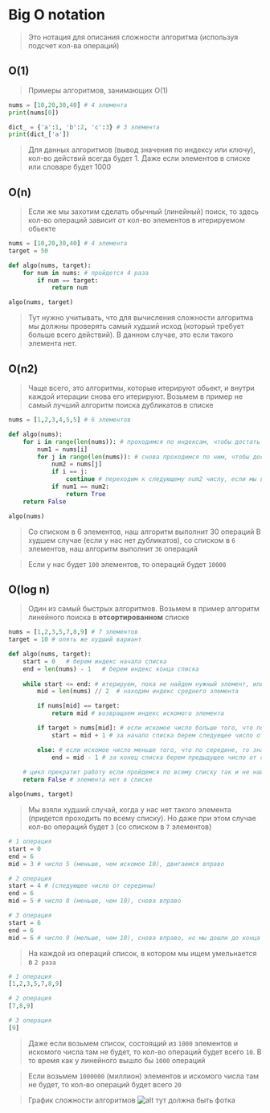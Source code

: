 # Big O notation

> Это нотация для описания сложности алгоритма (используя подсчет кол-ва операций)

## O(1)
> Примеры алгоритмов, занимающих О(1)
```py
nums = [10,20,30,40] # 4 элемента
print(nums[0])
```
```py
dict_ = {'a':1, 'b':2, 'c':3} # 3 элемента
print(dict_['a'])
```

> Для данных алгоритмов (вывод значения по индексу или ключу), кол-во действий всегда будет 1. 
> Даже если элементов в списке или словаре будет 1000

## O(n)
> Если же мы захотим сделать обычный (линейный) поиск, то здесь кол-во операций зависит от кол-во элементов в итерируемом обьекте

```py
nums = [10,20,30,40] # 4 элемента
target = 50

def algo(nums, target):
    for num in nums: # пройдется 4 раза
        if num == target:
            return num

algo(nums, target)
```

> Тут нужно учитывать, что для вычисления сложности алгоритма мы должны проверять самый худший исход (который требует больше всего действий). В данном случае, это если такого элемента нет.

## O(n2)
> Чаще всего, это алгоритмы, которые итерируют обьект, и внутри каждой итерации снова его итерируют. Возьмем в пример не самый лучший алгоритм поиска дубликатов в списке

```py
nums = [1,2,3,4,5,5] # 6 элементов

def algo(nums):
    for i in range(len(nums)): # проходимся по индексам, чтобы достать первое число (num1)
        num1 = nums[i]
        for j in range(len(nums)): # снова проходимся по ним, чтобы достать второе число (num2)
            num2 = nums[j]
            if i == j:
                continue # переходим к следующему num2 числу, если мы взяли одно и то же число для num1 и num2
            if num1 == num2:
                return True
    return False

algo(nums)
```
> Cо списком в 6 элементов, наш алгоритм выполнит 30 операций
> В худшем случае (если у нас нет дубликатов), со списком в `6` элементов, наш алгоритм выполнит `36` операций

> Если у нас будет `100` элементов, то операций будет `10000`


## O(log n)
> Один из самый быстрых алгоритмов. Возьмем в пример алгоритм линейного поиска в **отсортированном** списке

```py
nums = [1,2,3,5,7,8,9] # 7 элементов
target = 10 # опять же худший вариант

def algo(nums, target):
    start = 0   # берем индекс начала списка
    end = len(nums) - 1   # берем индекс конца списка
    
    while start <= end: # итерируем, пока не найдем нужный элемент, или начало не будет равно или больше конца
        mid = len(nums) // 2  # находим индекс среднего элемента

        if nums[mid] == target:
            return mid # возвращаем индекс искомого элемента

        if target > nums[mid]: # если искомое число больше того, что по середине, то значит оно должно быть правее середины
            start = mid + 1 # за начало списка берем следуещее число от середины

        else: # если искомое число меньше того, что по середине, то значит оно левее от середины
            end = mid - 1 # за конец списка берем предыдущее число от середины
    
    # цикл прекратит работу если пройдемся по всему списку так и не найдя числа
    return False # элемента нет в списке

algo(nums, target)
```

> Мы взяли худший случай, когда у нас нет такого элемента (придется проходить по всему списку). Но даже при этом случае кол-во операций будет `3` (со списком в `7` элементов)
```py
# 1 операция
start = 0
end = 6
mid = 3 # число 5 (меньше, чем искомое 10), двигаемся вправо

# 2 операция
start = 4 # (следующее число от середины)
end = 6
mid = 5 # число 8 (меньше, чем 10), снова вправо

# 3 операция
start = 6
end = 6
mid = 6 # число 9 (мельше, чем 10), снова вправо, но мы дошли до конца
```

> На каждой из операций список, в котором мы ищем умельнается в `2 раза`
```py
# 1 операция
[1,2,3,5,7,8,9]

# 2 операция
[7,8,9]

# 3 операция
[9]
```

> Даже если возьмем список, состоящий из `1000` элементов и искомого числа там не будет, то кол-во операций будет всего `10`. В то время как у линейного вышло бы `1000` операций

> Если возьмем `1000000` (миллион) элементов и искомого числа там не будет, то кол-во операций будет всего `20`


> График сложности алгоритмов
![alt тут должна быть фотка](https://miro.medium.com/max/650/1*6mpaXFsrRPFXSKXK5Qgm8w.png)
